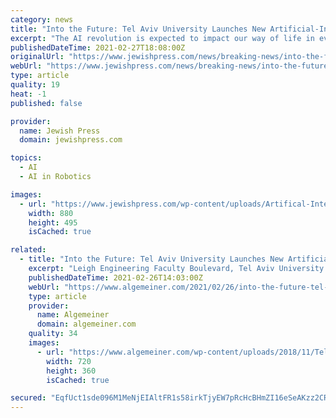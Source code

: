 ```yaml
---
category: news
title: "Into the Future: Tel Aviv University Launches New Artificial-Intelligence Center"
excerpt: "The AI revolution is expected to impact our way of life in every aspect,” from drug development to security systems, robotics and even social issues,” said Professor Meir Feder, who will head the center."
publishedDateTime: 2021-02-27T18:08:00Z
originalUrl: "https://www.jewishpress.com/news/breaking-news/into-the-future-tel-aviv-university-launches-new-artificial-intelligence-center/2021/02/27/"
webUrl: "https://www.jewishpress.com/news/breaking-news/into-the-future-tel-aviv-university-launches-new-artificial-intelligence-center/2021/02/27/"
type: article
quality: 19
heat: -1
published: false

provider:
  name: Jewish Press
  domain: jewishpress.com

topics:
  - AI
  - AI in Robotics

images:
  - url: "https://www.jewishpress.com/wp-content/uploads/Artifical-Intelligence-Pixabay-880x495.jpg"
    width: 880
    height: 495
    isCached: true

related:
  - title: "Into the Future: Tel Aviv University Launches New Artificial Intelligence Center"
    excerpt: "Leigh Engineering Faculty Boulevard, Tel Aviv University. Photo: Ido Perelmutter via Wikimedia Commons. JNS.org – Tel Aviv University has launched"
    publishedDateTime: 2021-02-26T14:03:00Z
    webUrl: "https://www.algemeiner.com/2021/02/26/into-the-future-tel-aviv-university-launches-new-artificial-intelligence-center/"
    type: article
    provider:
      name: Algemeiner
      domain: algemeiner.com
    quality: 34
    images:
      - url: "https://www.algemeiner.com/wp-content/uploads/2018/11/Tel-Aviv-University.jpg"
        width: 720
        height: 360
        isCached: true

secured: "EqfUct1sde096M1MeNjEIAltFR1s58irkTjyEW7pRcHcBHmZI16eSeAKzz2CR/DnEFiSJBt/EvRj9Xa5xpXO0GxJg9cmawcC2YWJjSVM0HRK2i3s1zrMb/YoCJGU8DnK1N3lXFWjhNTon+GQ/qhb/8aK+Jbd56SyL+2tnxVCnW7+q7l3Taip6MW7LEvELXnLhW5UK9nChJ4npza+P/z3IAOBX7QmEcG4yk7x+KzKKQMV+HnzEUQ2IVxfSm3kQuD4WRibNLgNV7+oiU4VPvzM8f8QhhklUOK1oyBWmj0S5GDwp9wWMwrZMvXwcDpL2dEy6DMV8IjXctCZvUcSEl2qsVImjOOWXtfsNaoAu3o67Zw=;42PD2pZlgHmUouUFY8Q8Vw=="
---
```


